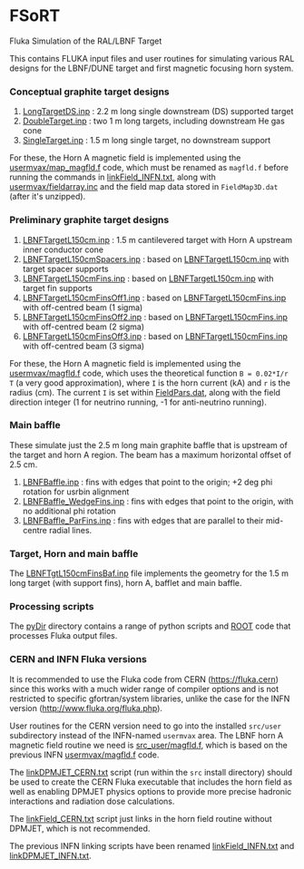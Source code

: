 # FSoRT
Fluka Simulation of the RAL/LBNF Target

This contains FLUKA input files and user routines for simulating various RAL
designs for the LBNF/DUNE target and first magnetic focusing horn system.

### Conceptual graphite target designs

1. [LongTargetDS.inp](LongTargetDS.inp) : 2.2 m long single downstream (DS) supported target
2. [DoubleTarget.inp](DoubleTarget.inp) : two 1 m long targets, including downstream He gas cone
3. [SingleTarget.inp](SingleTarget.inp) : 1.5 m long single target, no downstream support

For these, the Horn A magnetic field is implemented using the [usermvax/map_magfld.f](usermvax/map_magfld.f)
code, which must be renamed as `magfld.f` before running the commands in [linkField_INFN.txt](linkField_INFN.txt),
along with [usermvax/fieldarray.inc](usermvax/fieldarray.inc) and the field map data stored in `FieldMap3D.dat`
(after it's unzipped).

### Preliminary graphite target designs

1. [LBNFTargetL150cm.inp](LBNFTargetL150cm.inp) : 1.5 m cantilevered target with Horn A upstream inner conductor cone
2. [LBNFTargetL150cmSpacers.inp](LBNFTargetL150cmSpacers.inp) : based on [LBNFTargetL150cm.inp](LBNFTargetL150cm.inp) with target spacer supports
3. [LBNFTargetL150cmFins.inp](LBNFTargetL150cmFins.inp) : based on [LBNFTargetL150cm.inp](LBNFTargetL150cm.inp) with target fin supports
4. [LBNFTargetL150cmFinsOff1.inp](LBNFTargetL150cmFinsOff1.inp) : based on [LBNFTargetL150cmFins.inp](LBNFTargetL150cmFins.inp) with off-centred beam (1 sigma)
5. [LBNFTargetL150cmFinsOff2.inp](LBNFTargetL150cmFinsOff2.inp) : based on [LBNFTargetL150cmFins.inp](LBNFTargetL150cmFins.inp) with off-centred beam (2 sigma)
6. [LBNFTargetL150cmFinsOff3.inp](LBNFTargetL150cmFinsOff3.inp) : based on [LBNFTargetL150cmFins.inp](LBNFTargetL150cmFins.inp) with off-centred beam (3 sigma)

For these, the Horn A magnetic field is implemented using the [usermvax/magfld.f](usermvax/magfld.f) code,
which uses the theoretical function `B = 0.02*I/r T` (a very good approximation), where `I` is
the horn current (kA) and `r` is the radius (cm). The current `I` is set within [FieldPars.dat](FieldPars.dat),
along with the field direction integer (1 for neutrino running, -1 for anti-neutrino running).

### Main baffle

These simulate just the 2.5 m long main graphite baffle that is upstream of the target and horn A region.
The beam has a maximum horizontal offset of 2.5 cm.

1. [LBNFBaffle.inp](LBNFBaffle.inp) : fins with edges that point to the origin; +2 deg phi rotation for usrbin alignment
2. [LBNFBaffle_WedgeFins.inp](LBNFBaffle_WedgeFins.inp) : fins with edges that point to the origin, with no additional phi rotation
3. [LBNFBaffle_ParFins.inp](LBNFBaffle_ParFins.inp) : fins with edges that are parallel to their mid-centre radial lines.

### Target, Horn and main baffle

The [LBNFTgtL150cmFinsBaf.inp](LBNFTgtL150cmFinsBaf.inp) file implements the geometry for the 1.5 m long target
(with support fins), horn A, bafflet and main baffle.

### Processing scripts

The [pyDir](pyDir) directory contains a range of python scripts and [ROOT](https://root.cern/) code that processes
Fluka output files.

### CERN and INFN Fluka versions

It is recommended to use the Fluka code from CERN (https://fluka.cern) since this works with a much wider
range of compiler options and is not restricted to specific gfortran/system libraries, unlike the case
for the INFN version (http://www.fluka.org/fluka.php).

User routines for the CERN version need to go into the installed `src/user` subdirectory instead of the INFN-named
`usermvax` area. The LBNF horn A magnetic field routine we need is [src_user/magfld.f](src_user/magfld.f),
which is based on the previous INFN [usermvax/magfld.f](usermvax/magfld.f) code.

The [linkDPMJET_CERN.txt](linkDPMJET_CERN.txt) script (run within the `src` install directory) should be used to
create the CERN Fluka executable that includes the horn field as well as enabling DPMJET physics options to
provide more precise hadronic interactions and radiation dose calculations.

The [linkField_CERN.txt](linkField_CERN.txt) script just links in the horn field routine without DPMJET,
which is not recommended.

The previous INFN linking scripts have been renamed [linkField_INFN.txt](linkField_INFN.txt) and
[linkDPMJET_INFN.txt](linkDPMJET_INFN.txt).
